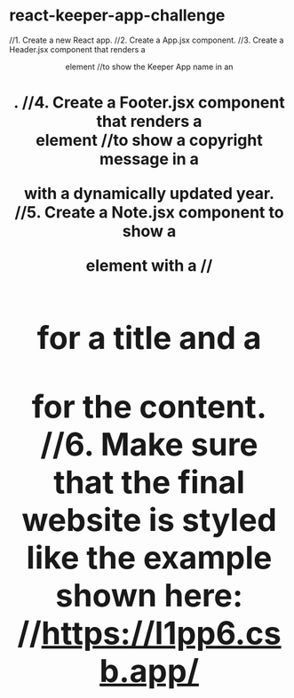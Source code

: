 # react-keeper-app-challenge

//1. Create a new React app.
//2. Create a App.jsx component.
//3. Create a Header.jsx component that renders a <header> element
//to show the Keeper App name in an <h1>.
//4. Create a Footer.jsx component that renders a <footer> element
//to show a copyright message in a <p> with a dynamically updated year.
//5. Create a Note.jsx component to show a <div> element with a
//<h1> for a title and a <p> for the content.
//6. Make sure that the final website is styled like the example shown here:
//https://l1pp6.csb.app/
